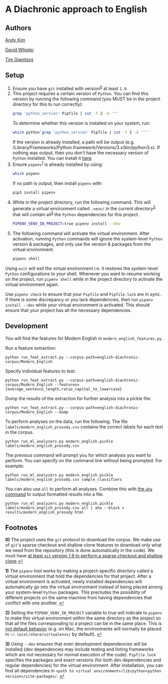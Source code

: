 # A Diachronic approach to English

## Authors

[Andy Kim](https://github.com/andydhkim)

[David Whisler](https://github.com/dwhisler)

[Tim Gianitsos](https://github.com/timgianitsos)

## Setup

1. Ensure you have `git` installed with version<sup id="a0">[0](#f0)</sup> at least `1.9`.
1. This project requires a certain version of `Python`. You can find this version by running the following command (you MUST be in the project directory for this to run correctly):
	```bash
	grep 'python_version' Pipfile | cut -f 2 -d '"'
	```
	To determine whether this version is installed on your system, run:
	```bash
	which python`grep 'python_version' Pipfile | cut -f 2 -d '"'`
	```
	If the version is already installed, a path will be output (e.g. /Library/Frameworks/Python.framework/Versions/3.x/bin/python3.x). If nothing was output, then you don't have the necessary version of `Python` installed. You can install it [here](https://www.python.org/downloads/).
1. Ensure `pipenv`<sup id="a1">[1](#f1)</sup> is already installed by using:
	```bash
	which pipenv
	```
	If no path is output, then install `pipenv` with:
	```bash
	pip3 install pipenv
	```
1. While in the project directory, run the following command. This will generate a virtual environment called `.venv/` in the current directory<sup id="a2">[2](#f2)</sup> that will contain all<sup id="a3">[3](#f3)</sup> the `Python` dependencies for this project.
	```bash
	PIPENV_VENV_IN_PROJECT=true pipenv install --dev
	```
1. The following command will activate the virtual environment. After activation, running `Python` commands will ignore the system-level `Python` version & packages, and only use the version & packages from the virtual environment.
	```bash
	pipenv shell
	```

Using `exit` will exit the virtual environment i.e. it restores the system-level `Python` configurations to your shell. Whenever you want to resume working on the project, run `pipenv shell` while in the project directory to activate the virtual environment again.

Use `pipenv check` to ensure that your `Pipfile` and `Pipfile.lock` are in sync. If there is some discrepancy or you lack dependencies, then run `pipenv install --dev` while your virtual environment is activated. This should ensure that your project has all the necessary dependencies.

## Development

You will find the features for Modern English in `modern_english_features.py`.

Run a feature extraction:
```
python run_feat_extract.py --corpus-path=english-diachronic-corpus/Modern_English
```
Specify individual features to test:
```
python run_feat_extract.py --corpus-path=english-diachronic-corpus/Modern_English --features={average_sentence_length,ratio_capital_to_lowercase}
```
Dump the results of the extraction for further analysis into a pickle file:
```
python run_feat_extract.py --corpus-path=english-diachronic-corpus/Modern_English --dump
```
To perform analyses on the data, run the following. The file `labels/modern_english_prosody.csv` contains the correct labels for each text in the corpus.
```
python run_ml_analyzers.py modern_english.pickle labels/modern_english_prosody.csv
```
The previous command will prompt you for which analysis you want to perform. You can specify on the command line without being prompted. For example:
```
python run_ml_analyzers.py modern_english.pickle labels/modern_english_prosody.csv sample_classifiers
```
You can also use `all` to perform all analyses. Combine this with [the `aha` command](https://github.com/theZiz/aha) to output formatted results into a file.
```
python run_ml_analyzers.py modern_english.pickle labels/modern_english_prosody.csv all | aha --black > results/modern_english_prosody.html
```

## Footnotes

<b id="f0">0)</b> The project uses the `git` protocol to download the corpus. We make use of `git`'s sparse checkout and shallow clone features to download only what we need from the repository (this is done automatically in the code). We must have [at least `git` version 1.9 to perform a sparse checkout and shallow clone](https://stackoverflow.com/a/28039894/7102572).[↩](#a0)

<b id="f1">1)</b> The `pipenv` tool works by making a project-specific directory called a virtual environment that hold the dependencies for that project. After a virtual environment is activated, newly installed dependencies will automatically go into the virtual environment instead of being placed among your system-level `Python` packages. This precludes the possiblity of different projects on the same machine from having dependencies that conflict with one another. [↩](#a1)

<b id="f2">2)</b> Setting the `PIPENV_VENV_IN_PROJECT` variable to true will indicate to `pipenv` to make this virtual environment within the same directory as the project so that all the files corresponding to a project can be in the same place. This is [not default behavior](https://github.com/pypa/pipenv/issues/1382) (e.g. on Mac, the environments will normally be placed in `~/.local/share/virtualenvs/` by default). [↩](#a2)

<b id="f3">3)</b> Using `--dev` ensures that even development dependencies will be installed (dev dependencies may include testing and linting frameworks which are not necessary for normal execution of the code). `Pipfile.lock` specifies the packages and exact versions (for both dev dependencies and regular dependencies) for the virtual environment. After installation, you can find all dependencies in `<path to virtual environment>/lib/python<python version>/site-packages/`. [↩](#a3)
